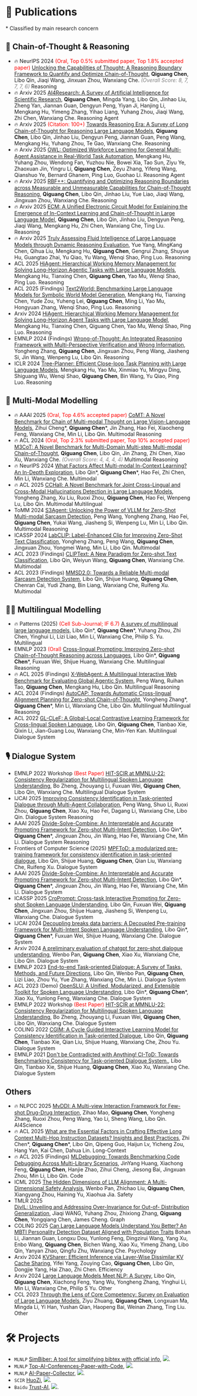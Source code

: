 <!--
 * @Author: Qiguang Chen
 * @LastEditors: Qiguang Chen
 * @Date: 2023-10-11 00:50:08
 * @LastEditTime: 2025-02-12 17:20:39
 * @Description: 
 * 
-->

# 📝 Publications
\* Classified by main research concern

## 🎯 Chain-of-Thought & Reasoning
- 🔥 <span class="conference-tag">NeurIPS 2024</span> <span style="color:red">(Oral, Top 0.5% submitted paper, Top 1.8% accepted paper)</span> [Unlocking the Capabilities of Thought: A Reasoning Boundary Framework to Quantify and Optimize Chain-of-Thought](https://arxiv.org/abs/2410.05695), **Qiguang Chen**, Libo Qin, Jiaqi Wang, Jinxuan Zhou, Wanxiang Che. <span style="color:gray"><i>(Overall Score: 8, 7, 7, 7, 6)</i></span> <span class="reasoning-tag">Reasoning</span>
- 🔥 <span class="preprint-tag">Arxiv 2025</span> [AI4Research: A Survey of Artificial Intelligence for Scientific Research](https://arxiv.org/abs/2507.01903), **Qiguang Chen**, Mingda Yang, Libo Qin, Jinhao Liu, Zheng Yan, Jiannan Guan, Dengyun Peng, Yiyan Ji, Hanjing Li, Mengkang Hu, Yimeng Zhang, Yihao Liang, Yuhang Zhou, Jiaqi Wang, Zhi Chen, Wanxiang Che. <span class="reasoning-tag">Reasoning</span> <span class="reasoning-tag">Agent</span>
- 🔥 <span class="preprint-tag">Arxiv 2025</span> <span style="color:red">(Citation: 100+)</span> [Towards Reasoning Era: A Survey of Long Chain-of-Thought for Reasoning Large Language Models](https://arxiv.org/abs/2503.09567), **Qiguang Chen**, Libo Qin, Jinhao Liu, Dengyun Peng, Jiannan Guan, Peng Wang, Mengkang Hu, Yuhang Zhou, Te Gao, Wanxiang Che. <span class="reasoning-tag">Reasoning</span>
- 🔥 <span class="preprint-tag">Arxiv 2025</span> [OWL: Optimized Workforce Learning for General Multi-Agent Assistance in Real-World Task Automation](https://arxiv.org/abs/2505.23885), Mengkang Hu, Yuhang Zhou, Wendong Fan, Yuzhou Nie, Bowei Xia, Tao Sun, Ziyu Ye, Zhaoxuan Jin, Yingru Li, **Qiguang Chen**, Zeyu Zhang, Yifeng Wang, Qianshuo Ye, Bernard Ghanem, Ping Luo, Guohao Li. <span class="reasoning-tag">Reasoning</span> <span class="reasoning-tag">Agent</span>
- 🔥 <span class="preprint-tag">Arxiv 2025</span> [RBF++: Quantifying and Optimizing Reasoning Boundaries across Measurable and Unmeasurable Capabilities for Chain-of-Thought Reasoning](https://arxiv.org/abs/2505.13307), **Qiguang Chen**, Libo Qin, Jinhao Liu, Yue Liao, Jiaqi Wang, Jingxuan Zhou, Wanxiang Che. <span class="reasoning-tag">Reasoning</span>
- 🔥 <span class="preprint-tag">Arxiv 2025</span> [ECM: A Unified Electronic Circuit Model for Explaining the Emergence of In-Context Learning and Chain-of-Thought in Large Language Model](https://arxiv.org/abs/2502.03325), **Qiguang Chen**, Libo Qin, Jinhao Liu, Dengyun Peng, Jiaqi Wang, Mengkang Hu, Zhi Chen, Wanxiang Che, Ting Liu. <span class="reasoning-tag">Reasoning</span>
- 🔥 <span class="preprint-tag">Arxiv 2025</span> [Truly Assessing Fluid Intelligence of Large Language Models through Dynamic Reasoning Evaluation](https://arxiv.org/abs/2506.02648), Yue Yang, MingKang Chen, Qihua Liu, Mengkang Hu, **Qiguang Chen**, Gengrui Zhang, Shuyue Hu, Guangtao Zhai, Yu Qiao, Yu Wang, Wenqi Shao, Ping Luo. <span class="reasoning-tag">Reasoning</span>
- <span class="conference-tag">ACL 2025</span> 
[HiAgent: Hierarchical Working Memory Management for Solving Long-Horizon Agentic Tasks with Large Language Models](), Mengkang Hu, Tianxing Chen, **Qiguang Chen**, Yao Mu, Wenqi Shao, Ping Luo. <span class="reasoning-tag">Reasoning</span>
- <span class="conference-tag">ACL 2025 (Findings)</span> 
[Text2World: Benchmarking Large Language Models for Symbolic World Model Generation](), Mengkang Hu, Tianxing Chen, Yude Zou, Yuheng Lei, **Qiguang Chen**, Ming Li, Yao Mu, Hongyuan Zhang, Wenqi Shao, Ping Luo. <span class="reasoning-tag">Reasoning</span>
- <span class="preprint-tag">Arxiv 2024</span> [HiAgent: Hierarchical Working Memory Management for Solving Long-Horizon Agent Tasks with Large Language Model](https://arxiv.org/pdf/2408.09559), Mengkang Hu, Tianxing Chen, Qiguang Chen, Yao Mu, Wenqi Shao, Ping Luo. <span class="reasoning-tag">Reasoning</span>
- <span class="conference-tag">EMNLP 2024 (Findings)</span> [Wrong-of-Thought: An Integrated Reasoning Framework with Multi-Perspective Verification and Wrong Information](https://arxiv.org/abs/2410.04463), Yongheng Zhang, **Qiguang Chen**, Jingxuan Zhou, Peng Wang, Jiasheng Si, Jin Wang, Wenpeng Lu, Libo Qin. <span class="reasoning-tag">Reasoning</span>
- <span class="conference-tag">ICLR 2024</span> [Tree-Planner: Efficient Close-loop Task Planning with Large Language Models](https://arxiv.org/abs/2310.08582), Mengkang Hu, Yao Mu, Xinmiao Yu, Mingyu Ding, Shiguang Wu, Wenqi Shao, **Qiguang Chen**, Bin Wang, Yu Qiao, Ping Luo. <span class="reasoning-tag">Reasoning</span>




## 👀 Multi-Modal Modelling
- 🔥 <span class="conference-tag">AAAI 2025</span> <span style="color:red">(Oral, Top 4.6% accepted paper)</span> [CoMT: A Novel Benchmark for Chain of Multi-modal Thought on Large Vision-Language Models](https://arxiv.org/abs/2412.12932), Zihui Cheng\*, **Qiguang Chen**\*, Jin Zhang, Hao Fei, Xiaocheng Feng, Wanxiang Che, Min Li, Libo Qin. <span class="multimodal-tag">Multimodal</span> <span class="reasoning-tag">Reasoning</span>
- 🔥 <span class="conference-tag">ACL 2024</span> <span style="color:red">(Oral, Top 2.3% submitted paper, Top 10% accepted paper)</span> [M3CoT: A Novel Benchmark for Multi-Domain Multi-step Multi-modal Chain-of-Thought](https://aclanthology.org/2024.acl-long.446.pdf), **Qiguang Chen**, Libo Qin, Jin Zhang, Zhi Chen, Xiao Xu, Wanxiang Che. <span style="color:gray"><i>(Overall Score: 4, 4, 4, 4)</i> </span><span class="multimodal-tag">Multimodal</span> <span class="reasoning-tag">Reasoning</span>
- 🔥 <span class="conference-tag">NeurIPS 2024</span> [What Factors Affect Multi-modal In-Context Learning? An In-Depth Exploration](https://openreview.net/forum?id=REVdYKGcfb), Libo Qin\*, **Qiguang Chen**\*, Hao Fei, Zhi Chen, Min Li, Wanxiang Che. <span class="multimodal-tag">Multimodal</span>
- 🔥 <span class="conference-tag">ACL 2025</span> [CCHall: A Novel Benchmark for Joint Cross-Lingual and Cross-Modal Hallucinations Detection in Large Language Models](), Yongheng Zhang, Xu Liu, Ruoxi Zhou, **Qiguang Chen**, Hao Fei, Wenpeng Lu, Libo Qin. <span class="multimodal-tag">Multimodal</span> <span class="multilingual-tag">Multilingual</span>
- <span class="conference-tag">ToMM 2024</span> [S3Agent: Unlocking the Power of VLLM for Zero-Shot Multi-modal Sarcasm Detection](https://dl.acm.org/doi/pdf/10.1145/3690642), Peng Wang, Yongheng Zhang, Hao Fei, **Qiguang Chen**, Yukai Wang, Jiasheng Si, Wenpeng Lu, Min Li, Libo Qin. <span class="multimodal-tag">Multimodal</span> <span class="reasoning-tag">Reasoning</span>
- <span class="conference-tag">ICASSP 2024</span> [LabCLIP: Label-Enhanced Clip for Improving Zero-Shot Text Classification](https://ieeexplore.ieee.org/abstract/document/10446865/), Yongheng Zhang, Peng Wang, **Qiguang Chen**, Jingxuan Zhou, Yongmei Wang, Min Li, Libo Qin. <span class="multimodal-tag">Multimodal</span>
- <span class="conference-tag">ACL 2023 (Findings)</span> [CLIPText: A New Paradigm for Zero-shot Text Classification](https://aclanthology.org/2023.findings-acl.69/), Libo Qin, Weiyun Wang, **Qiguang Chen**, Wanxiang Che. <span class="multimodal-tag">Multimodal</span>
- <span class="conference-tag">ACL 2023 (Findings)</span> [MMSD2.0: Towards a Reliable Multi-modal Sarcasm Detection System](https://aclanthology.org/2023.findings-acl.689/), Libo Qin, Shijue Huang, **Qiguang Chen**, Chenran Cai, Yudi Zhang, Bin Liang, Wanxiang Che, Ruifeng Xu. <span class="multimodal-tag">Multimodal</span>

## 🏳️‍🌈 Multilingual Modelling
- 🔥 <span class="conference-tag">Patterns (2025)</span> <span style="color:red">(Cell Sub-Journal; IF 6.7)</span> [A survey of multilingual large language models](https://www.cell.com/patterns/fulltext/S2666-3899(24)00290-3), Libo Qin\*, **Qiguang Chen**\*, Yuhang Zhou, Zhi Chen, Yinghui Li, Lizi Liao, Min Li, Wanxiang Che, Philip S. Yu. <span class="multilingual-tag">Multilingual</span>
- <span class="conference-tag">EMNLP 2023</span> <span style="color:red">(Oral)</span> [Cross-lingual Prompting: Improving Zero-shot Chain-of-Thought Reasoning across Languages](https://arxiv.org/abs/2310.14799), Libo Qin\*, **Qiguang Chen**\*, Fuxuan Wei, Shijue Huang, Wanxiang Che. <span class="multilingual-tag">Multilingual</span> <span class="reasoning-tag">Reasoning</span>
- 🔥  <span class="conference-tag">ACL 2025 (Findings)</span> 	[X-WebAgent: A Multilingual Interactive Web Benchmark for Evaluating Global Agentic System](),
Peng Wang, Ruihan Tao, **Qiguang Chen**, Mengkang Hu, Libo Qin. <span class="multilingual-tag">Multilingual</span> <span class="reasoning-tag">Reasoning</span>
- <span class="conference-tag">ACL 2024 (Findings)</span> [AutoCAP: Towards Automatic Cross-lingual Alignment Planning for Zero-shot Chain-of-Thought](https://aclanthology.org/2024.findings-acl.546.pdf), Yongheng Zhang\*, **Qiguang Chen**\*, Min Li, Wanxiang Che, Libo Qin. <span class="multilingual-tag">Multilingual</span> <span class="multilingual-tag">Multilingual</span> <span class="reasoning-tag">Reasoning</span>
- <span class="conference-tag">ACL 2022</span> [GL-CLeF: A Global-Local Contrastive Learning Framework for Cross-lingual Spoken Language](https://aclanthology.org/2022.acl-long.191.pdf), Libo Qin, **Qiguang Chen**, Tianbao Xie, Qixin Li, Jian-Guang Lou, Wanxiang Che, Min-Yen Kan. <span class="multilingual-tag">Multilingual</span> <span class="dialog-tag">Dialogue System</span>


## 🎙️ Dialogue System
- <span class="conference-tag">EMNLP 2022 Workshop</span> <span style="color:red">(Best Paper)</span> [HIT-SCIR at MMNLU-22: Consistency Regularization for Multilingual Spoken Language Understanding](https://aclanthology.org/2022.mmnlu-1.4.pdf), Bo Zheng, Zhouyang Li, Fuxuan Wei, **Qiguang Chen**, Libo Qin, Wanxiang Che. <span class="multilingual-tag">Multilingual</span> <span class="dialog-tag">Dialogue System</span>
- <span class="conference-tag">IJCAI 2025</span> [Improving Consistency Identification in Task-oriented Dialogue through Multi-Agent Collaboration](), 
Peng Wang, Shuo Li, Ruoxi Zhou, **Qiguang Chen**, Xiao Xu, Hao Fei, Dagang Li, Wanxiang Che, Libo Qin. <span class="dialog-tag">Dialogue System</span> <span class="reasoning-tag">Reasoning</span>
- <span class="conference-tag">AAAI 2025</span> [Divide-Solve-Combine: An Interpretable and Accurate Prompting Framework for Zero-shot Multi-Intent Detection](https://xxx), Libo Qin\*, **Qiguang Chen**\*, Jingxuan Zhou, Jin Wang, Hao Fei, Wanxiang Che, Min Li. <span class="dialog-tag">Dialogue System</span> <span class="reasoning-tag">Reasoning</span>
- <span class="conference-tag">Frontiers of Computer Science (2025)</span> [MPFToD: a modularized pre-training framework for consistency identification in task-oriented dialogue](https://link.springer.com/article/10.1007/s11704-024-3778-9), Libo Qin, Shijue Huang, **Qiguang Chen**, Qian Liu, Wanxiang Che, Ruifeng Xu. <span class="dialog-tag">Dialogue System</span>
- <span class="conference-tag">AAAI 2025</span> [Divide-Solve-Combine: An Interpretable and Accurate Prompting Framework for Zero-shot Multi-Intent Detection](https://xxx), Libo Qin\*, **Qiguang Chen**\*, Jingxuan Zhou, Jin Wang, Hao Fei, Wanxiang Che, Min Li. <span class="dialog-tag">Dialogue System</span>
- <span class="conference-tag">ICASSP 2025</span> [CroPrompt: Cross-task Interactive Prompting for Zero-shot Spoken Language Understanding](https://arxiv.org/pdf/2406.10505), Libo Qin, Fuxuan Wei, **Qiguang Chen**, Jingxuan Zhou, Shijue Huang, Jiasheng Si, Wenpeng Lu, Wanxiang Che. <span class="dialog-tag">Dialogue System</span>
- <span class="conference-tag">IJCAI 2024</span> [Decoupling breaks data barriers: A Decoupled Pre-training Framework for Multi-Intent Spoken Language Understanding](https://aclanthology.org/2024.findings-acl.546.pdf), Libo Qin\*, **Qiguang Chen**\*, Fuxuan Wei, Shijue Huang, Wanxiang Che. <span class="dialog-tag">Dialogue System</span>
- <span class="preprint-tag">Arxiv 2024</span> [A preliminary evaluation of chatgpt for zero-shot dialogue understanding](https://arxiv.org/abs/2304.04256), Wenbo Pan, **Qiguang Chen**, Xiao Xu, Wanxiang Che, Libo Qin. <span class="dialog-tag">Dialogue System</span>
- <span class="conference-tag">EMNLP 2023</span> [End-to-end Task-oriented Dialogue: A Survey of Tasks, Methods, and Future Directions](https://arxiv.org/abs/2311.09008), Libo Qin, Wenbo Pan, **Qiguang Chen**, Lizi Liao, Zhou Yu, Yue Zhang, Wanxiang Che, Min Li. <span class="dialog-tag">Dialogue System</span>
- <span class="conference-tag">ACL 2023 (Demo)</span> [OpenSLU: A Unified, Modularized, and Extensible Toolkit for Spoken Language Understanding](https://aclanthology.org/2023.acl-demo.9/), Libo Qin\*, **Qiguang Chen**\*, Xiao Xu, Yunlong Feng, Wanxiang Che. <span class="dialog-tag">Dialogue System</span>
- <span class="conference-tag">EMNLP 2022 Workshop</span> <span style="color:red">(Best Paper)</span> [HIT-SCIR at MMNLU-22: Consistency Regularization for Multilingual Spoken Language Understanding](https://aclanthology.org/2022.mmnlu-1.4.pdf), Bo Zheng, Zhouyang Li, Fuxuan Wei, **Qiguang Chen**, Libo Qin, Wanxiang Che. <span class="dialog-tag">Dialogue System</span>
- <span class="conference-tag">COLING 2022</span> [CGIM: A Cycle Guided Interactive Learning Model for Consistency Identification in Task-oriented Dialogue](https://aclanthology.org/2022.coling-1.37.pdf), Libo Qin, **Qiguang Chen**, Tianbao Xie, Qian Liu, Shijue Huang, Wanxiang Che, Zhou Yu. <span class="dialog-tag">Dialogue System</span>
- <span class="conference-tag">EMNLP 2021</span> [Don't be Contradicted with Anything! CI-ToD: Towards Benchmarking Consistency for Task-oriented Dialogue System.](https://aclanthology.org/2021.emnlp-main.182.pdf), Libo Qin, Tianbao Xie, Shijue Huang, **Qiguang Chen**, Xiao Xu, Wanxiang Che. <span class="dialog-tag">Dialogue System</span>

## Others
- 🔥 <span class="conference-tag">NLPCC 2025</span> [MvDDI: A Multi-view Interaction Framework for Few-shot Drug-Drug Interaction](https://arxiv.org/pdf/2409.01893), Zihao Mao, **Qiguang Chen**, Yongheng Zhang, Ruoxi Zhou, Peng Wang, Yao Li, Sheng Wang, Libo Qin. <span class="other-tag">AI4Science</span>
- 🔥 <span class="conference-tag">ACL 2025</span> [What are the Essential Factors in Crafting Effective Long Context Multi-Hop Instruction Datasets? Insights and Best Practices](https://arxiv.org/pdf/2409.01893), Zhi Chen\*, **Qiguang Chen**\*, Libo Qin, Qipeng Guo, Haijun Lv, Yicheng Zou, Hang Yan, Kai Chen, Dahua Lin. <span class="other-tag">Long-Context</span>
- 🔥 <span class="conference-tag">ACL 2025 (Findings)</span> 	[MLDebugging: Towards Benchmarking Code Debugging Across Multi-Library Scenarios](), JinYang Huang, Xiachong Feng, **Qiguang Chen**, Hanjie Zhao, Zihui Cheng, Jiesong Bai, Jingxuan Zhou, Min Li, Libo Qin. <span class="other-tag">Code</span>
- <span class="conference-tag">ICML 2025</span> 	[The Hidden Dimensions of LLM Alignment: A Multi-Dimensional Safety Analysis](https://arxiv.org/abs/2502.09674), Wenbo Pan, Zhichao Liu, **Qiguang Chen**, Xiangyang Zhou, Haining Yu, Xiaohua Jia. <span class="other-tag">Safety</span>
- <span class="conference-tag">TMLR 2025</span> 	
[DivIL: Unveiling and Addressing Over-Invariance for Out-of- Distribution Generalization](https://openreview.net/forum?id=2Zan4ATYsh), Jiaqi WANG, Yuhang Zhou, Zhixiong Zhang, **Qiguang Chen**, Yongqiang Chen, James Cheng. <span class="other-tag">Graph</span>
- <span class="conference-tag">COLING 2025</span> [Can Large Language Models Understand You Better? An MBTI Personality Detection Dataset Aligned with Population Traits](https://aclanthology.org/2025.coling-main.339/) Bohan Li, Jiannan Guan, Longxu Dou, Yunlong Feng, Dingzirui Wang, Yang Xu, Enbo Wang, **Qiguang Chen**, Bichen Wang, Xiao Xu, Yimeng Zhang, Libo Qin, Yanyan Zhao, Qingfu Zhu, Wanxiang Che. <span class="other-tag">Psychology</span>
- <span class="preprint-tag">Arxiv 2024</span> [KVSharer: Efficient Inference via Layer-Wise Dissimilar KV Cache Sharing](https://arxiv.org/abs/2410.18517), Yifei Yang, Zouying Cao, **Qiguang Chen**, Libo Qin, Dongjie Yang, Hai Zhao, Zhi Chen. <span class="other-tag">Efficiency</span>
- <span class="preprint-tag">Arxiv 2024</span> [Large Language Models Meet NLP: A Survey](https://arxiv.org/abs/2405.12819), Libo Qin, **Qiguang Chen**, Xiachong Feng, Yang Wu, Yongheng Zhang, Yinghui Li, Min Li, Wanxiang Che, Philip S Yu. <span class="other-tag">Other</span>
- <span class="conference-tag">CCL 2023</span> [Through the Lens of Core Competency: Survey on Evaluation of Large Language Models](https://aclanthology.org/2023.ccl-2.pdf#page=93), Ziyu Zhuang, **Qiguang Chen**, Longxuan Ma, Mingda Li, Yi Han, Yushan Qian, Haopeng Bai, Weinan Zhang, Ting Liu. <span class="other-tag">Other</span>



# 🛠️ Projects
- ``MLNLP`` [SimBiber: A tool for simplifying bibtex with official info](https://github.com/MLNLP-World/SimBiber), ![](https://img.shields.io/github/stars/MLNLP-World/SimBiber).
- ``MLNLP`` [Top-AI-Conferences-Paper-with-Code](https://github.com/MLNLP-World/Top-AI-Conferences-Paper-with-Code), ![](https://img.shields.io/github/stars/MLNLP-World/Top-AI-Conferences-Paper-with-Code).
- ``MLNLP`` [AI-Paper-Collector](https://github.com/MLNLP-World/AI-Paper-Collector), ![](https://img.shields.io/github/stars/MLNLP-World/AI-Paper-collector).
- ``SCIR`` [HuoZi](https://github.com/HIT-SCIR/huozi), ![](https://img.shields.io/github/stars/HIT-SCIR/huozi).
- ``Baidu`` [Trust-AI](https://github.com/PaddlePaddle/TrustAI), ![](https://img.shields.io/github/stars/PaddlePaddle/TrustAI).
